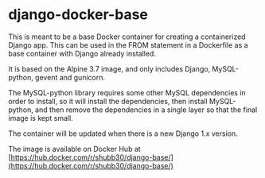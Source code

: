 # django-docker-base

This is meant to be a base Docker container for creating a containerized Django app. This can be used in the FROM statement in a Dockerfile as a base container with Django already installed.

It is based on the Alpine 3.7 image, and only includes Django, MySQL-python, gevent and gunicorn.

The MySQL-python library requires some other MySQL dependencies in order to install, so it will install the dependencies, then install MySQL-python, and then remove the dependencies in a single layer so that the final image is kept small.

The container will be updated when there is a new Django 1.x version.

The image is available on Docker Hub at [https://hub.docker.com/r/shubb30/django-base/](https://hub.docker.com/r/shubb30/django-base/) 
